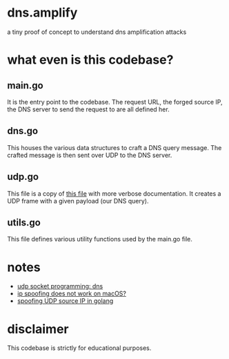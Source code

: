 # dns.amplify
a tiny proof of concept to understand dns amplification attacks

# what even is this codebase?

## main.go

It is the entry point to the codebase.
The request URL, the forged source IP, the DNS server to send the request to are
all defined her.

## dns.go

This houses the various data structures to craft a DNS query message.
The crafted message is then sent over UDP to the DNS server.

## udp.go

This file is a copy of [this file](https://github.com/dimalinux/spoofsourceip/blob/e1554cd99d5fd7b5d3ba199fba4a3acc5308d5db/udpspoof/udp.go) with more verbose documentation.
It creates a UDP frame with a given payload (our DNS query).

## utils.go

This file defines various utility functions used by the main.go file.

# notes
- [udp socket programming: dns](https://w3.cs.jmu.edu/kirkpams/OpenCSF/Books/csf/html/UDPSockets.html)
- [ip spoofing does not work on macOS?](https://dev.to/conner/ip-spoofing-theory-and-implementation-ep6)
- [spoofing UDP source IP in golang](https://github.com/dimalinux/spoofsourceip)

# disclaimer

This codebase is strictly for educational purposes.
